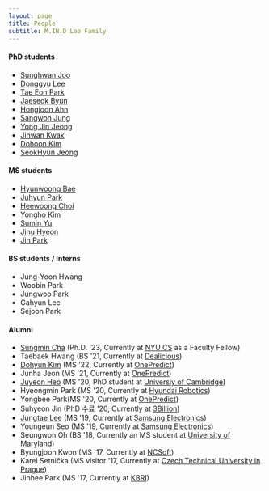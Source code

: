 ```yaml
---
layout: page
title: People
subtitle: M.IN.D Lab Family
---
```


#### PhD students

* [Sunghwan Joo](https://sites.google.com/view/sunghwanjoo/) 
* [Donggyu Lee](https://sites.google.com/view/dqlee) 
* [Tae Eon Park](https://sites.google.com/view/taeeon) 
* [Jaeseok Byun](https://sites.google.com/view/jaeseokbyun) 
* [Hongjoon Ahn](https://sites.google.com/view/welcome-hongjoon-ahn/)  
* [Sangwon Jung](https://successful-humor-4db.notion.site/Sangwon-Jung-70109a49767a470092a6ee0d02c78313)
* [Yong Jin Jeong](https://sites.google.com/view/yongjin)
* [Jihwan Kwak](https://sites.google.com/view/kkwakzi)
* [Dohoon Kim](https://sites.google.com/view/dohoon-kim/)
* [SeokHyun Jeong](https://sites.google.com/view/seokhyeon-jeong/)

#### MS students

* [Hyunwoong Bae](https://hyunw3.github.io/)
* [Juhyun Park](https://beotborry.github.io/)  
* [Heewoong Choi](https://sites.google.com/view/chwoong/%ED%99%88)
* [Yongho Kim](https://sites.google.com/view/peter-yongho-kim/)
* [Sumin Yu](https://sites.google.com/view/sumin-yu)
* [Jinu Hyeon](https://sites.google.com/snu.ac.kr/jinuhyeon/)
* [Jin Park]()

#### BS students / Interns

* Jung-Yoon Hwang
* Woobin Park
* Jungwoo Park
* Gahyun Lee
* Sejoon Park

<!-- * Seyoung Kim -->
<!-- * Youngin Kim -->
<!-- * Donguk Lee -->
 
#### Alumni

* [Sungmin Cha](https://sites.google.com/view/sungmin-cha/) (Ph.D. '23, Currently at [NYU CS](https://cs.nyu.edu/dynamic/people/faculty/type/3/) as a Faculty Fellow)  
* Taebaek Hwang (BS '21, Currently at [Dealicious](https://www.dealicious.kr/))
* [Dohyun Kim](https://sites.google.com/view/dokim/) (MS '22, Currently at [OnePredict](http://onepredict.ai))
* Junha Jeon (MS '21, Currently at [OnePredict](http://onepredict.ai))
* [Juyeon Heo](https://sites.google.com/view/juyeonheo/) (MS '20, PhD student at [Universiy of Cambridge](http://mlg.eng.cam.ac.uk/))
* Hyeongmin Park (MS '20, Currently at [Hyundai Robotics](https://www.hyundai-robotics.com/))   
* Yongbee Park(MS '20, Currently at [OnePredict](http://onepredict.ai))
* Suhyeon Jin (PhD 수료 '20, Currently at [3Billion](https://www.3billion.io/))
* [Jungtae Lee]() (MS '19, Currently at [Samsung Electronics](http://www.samsung.com))
* Youngeun Seo (MS '19, Currently at [Samsung Electronics](http://www.samsung.com))
* Seungwon Oh (BS '18, Currently an MS student at [University of Maryland](https://www.umd.edu/))
* Byungjoon Kwon (MS '17, Currently at [NCSoft](http://kr.ncsoft.com/korean/))
* Karel Setnička (MS visitor '17, Currently at [Czech Technical University in Prague](https://www.cvut.cz/en))
* Jinhee Park (MS '17, Currently at [KBRI](http://www.kbri.re.kr/new/pages_eng/main/))

